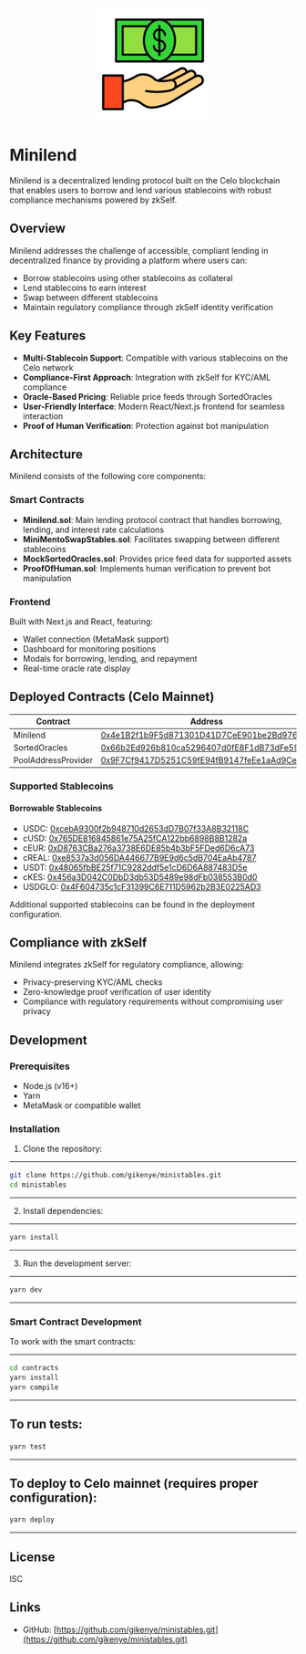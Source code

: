 <p align="center">
  <img src="public/minilend-logo.png" alt="Minilend Logo" width="200"/>
</p>

# Minilend


Minilend is a decentralized lending protocol built on the Celo blockchain that enables users to borrow and lend various stablecoins with robust compliance mechanisms powered by zkSelf.

## Overview

Minilend addresses the challenge of accessible, compliant lending in decentralized finance by providing a platform where users can:

- Borrow stablecoins using other stablecoins as collateral
- Lend stablecoins to earn interest
- Swap between different stablecoins
- Maintain regulatory compliance through zkSelf identity verification

## Key Features

- **Multi-Stablecoin Support**: Compatible with various stablecoins on the Celo network
- **Compliance-First Approach**: Integration with zkSelf for KYC/AML compliance
- **Oracle-Based Pricing**: Reliable price feeds through SortedOracles
- **User-Friendly Interface**: Modern React/Next.js frontend for seamless interaction
- **Proof of Human Verification**: Protection against bot manipulation

## Architecture

Minilend consists of the following core components:

### Smart Contracts

- **Minilend.sol**: Main lending protocol contract that handles borrowing, lending, and interest rate calculations
- **MiniMentoSwapStables.sol**: Facilitates swapping between different stablecoins
- **MockSortedOracles.sol**: Provides price feed data for supported assets
- **ProofOfHuman.sol**: Implements human verification to prevent bot manipulation

### Frontend

Built with Next.js and React, featuring:
- Wallet connection (MetaMask support)
- Dashboard for monitoring positions
- Modals for borrowing, lending, and repayment
- Real-time oracle rate display

## Deployed Contracts (Celo Mainnet)

| Contract | Address |
|----------|---------|
| Minilend | [0x4e1B2f1b9F5d871301D41D7CeE901be2Bd97693c](https://celoscan.io/address/0x4e1B2f1b9F5d871301D41D7CeE901be2Bd97693c) |
| SortedOracles | [0x66b2Ed926b810ca5296407d0fE8F1dB73dFe5924](https://celoscan.io/address/0x66b2Ed926b810ca5296407d0fE8F1dB73dFe5924) |
| PoolAddressProvider | [0x9F7Cf9417D5251C59fE94fB9147feEe1aAd9Cea5](https://celoscan.io/address/0x9F7Cf9417D5251C59fE94fB9147feEe1aAd9Cea5) |

### Supported Stablecoins

#### Borrowable Stablecoins
- USDC: [0xcebA9300f2b948710d2653dD7B07f33A8B32118C](https://celoscan.io/address/0xcebA9300f2b948710d2653dD7B07f33A8B32118C)
- cUSD: [0x765DE816845861e75A25fCA122bb6898B8B1282a](https://celoscan.io/address/0x765DE816845861e75A25fCA122bb6898B8B1282a)
- cEUR: [0xD8763CBa276a3738E6DE85b4b3bF5FDed6D6cA73](https://celoscan.io/address/0xD8763CBa276a3738E6DE85b4b3bF5FDed6D6cA73)
- cREAL: [0xe8537a3d056DA446677B9E9d6c5dB704EaAb4787](https://celoscan.io/address/0xe8537a3d056DA446677B9E9d6c5dB704EaAb4787)
- USDT: [0x48065fbBE25f71C9282ddf5e1cD6D6A887483D5e](https://celoscan.io/address/0x48065fbBE25f71C9282ddf5e1cD6D6A887483D5e)
- cKES: [0x456a3D042C0DbD3db53D5489e98dFb038553B0d0](https://celoscan.io/address/0x456a3D042C0DbD3db53D5489e98dFb038553B0d0)
- USDGLO: [0x4F604735c1cF31399C6E711D5962b2B3E0225AD3](https://celoscan.io/address/0x4F604735c1cF31399C6E711D5962b2B3E0225AD3)

Additional supported stablecoins can be found in the deployment configuration.

## Compliance with zkSelf

Minilend integrates zkSelf for regulatory compliance, allowing:

- Privacy-preserving KYC/AML checks
- Zero-knowledge proof verification of user identity
- Compliance with regulatory requirements without compromising user privacy

## Development

### Prerequisites

- Node.js (v16+)
- Yarn
- MetaMask or compatible wallet

### Installation

1. Clone the repository:
---
```bash
git clone https://github.com/gikenye/ministables.git
cd ministables
```
---

2. Install dependencies:
---
```bash
yarn install
```
---

3. Run the development server:
---
```bash
yarn dev
```
---

### Smart Contract Development

To work with the smart contracts:

---
```bash
cd contracts
yarn install
yarn compile
```
---

To run tests:
---
```bash
yarn test
```
---

To deploy to Celo mainnet (requires proper configuration):
---
```bash
yarn deploy
```
---

## License

ISC

## Links

- GitHub: [https://github.com/gikenye/ministables.git](https://github.com/gikenye/ministables.git)
